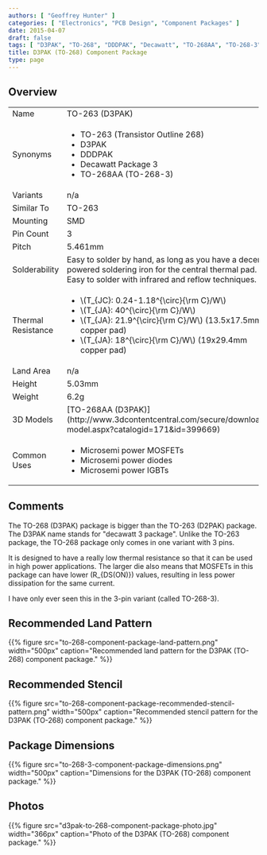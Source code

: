 ```yaml
---
authors: [ "Geoffrey Hunter" ]
categories: [ "Electronics", "PCB Design", "Component Packages" ]
date: 2015-04-07
draft: false
tags: [ "D3PAK", "TO-268", "DDDPAK", "Decawatt", "TO-268AA", "TO-268-3", "component packages" ]
title: D3PAK (TO-268) Component Package
type: page
---
```


## Overview


<table>
<tbody>
<tr>
  <td>Name</td>
  <td>TO-263 (D3PAK)</td>
</tr>
<tr>
  <td>Synonyms</td>
  <td>
    <ul>
      <li>TO-263 (Transistor Outline 268)</li>
      <li>D3PAK</li>
      <li>DDDPAK</li>
      <li>Decawatt Package 3</li>
      <li>TO-268AA (TO-268-3)</li>
    </ul>
  </td>
</tr>
<tr>
  <td>Variants</td>
  <td>n/a</td>
</tr>
<tr>
  <td>Similar To</td>
  <td>TO-263</td>
</tr>
<tr>
  <td>Mounting</td>
  <td>SMD</td>
</tr>
<tr>
  <td>Pin Count</td>
  <td>3</td>
</tr>
<tr>
<td>Pitch
</td>

<td >5.461mm
</td>
</tr>
<tr >

<td >Solderability
</td>

<td >Easy to solder by hand, as long as you have a decent powered soldering iron for the central thermal pad. Easy to solder with infrared and reflow techniques.
</td>
</tr>
<tr>
  <td>Thermal Resistance</td>
  <td>
    <ul>
      <li>\(T_{JC}: 0.24-1.18^{\circ}{\rm C}/W\)</li>
      <li>\(T_{JA}: 40^{\circ}{\rm C}/W\)</li>
      <li>\(T_{JA}: 21.9^{\circ}{\rm C}/W\) (13.5x17.5mm copper pad)</li>
      <li>\(T_{JA}: 18^{\circ}{\rm C}/W\) (19x29.4mm copper pad)</li>
    </ul>
  </td>
</tr>
<tr >

<td >Land Area
</td>

<td >n/a
</td>
</tr>
<tr >

<td >Height
</td>

<td >5.03mm
</td>
</tr>
<tr >
<td >Weight</td>
<td >6.2g</td>
</tr>
<tr >
<td >3D Models</td>
<td >[TO-268AA (D3PAK)](http://www.3dcontentcentral.com/secure/download-model.aspx?catalogid=171&id=399669)
</td>
</tr>
<tr>
<td>Common Uses</td>
<td>
  <ul>
    <li>Microsemi power MOSFETs</li>
    <li>Microsemi power diodes</li>
    <li>Microsemi power IGBTs</li>
  </ul>
</td>
</tr>
</tbody>
</table>

## Comments

The TO-268 (D3PAK) package is bigger than the TO-263 (D2PAK) package. The D3PAK name stands for "decawatt 3 package". Unlike the TO-263 package, the TO-268 package only comes in one variant with 3 pins.

It is designed to have a really low thermal resistance so that it can be used in high power applications. The larger die also means that MOSFETs in this package can have lower \(R_{DS(ON)}\) values, resulting in less power dissipation for the same current.

I have only ever seen this in the 3-pin variant (called TO-268-3).

## Recommended Land Pattern

{{% figure src="to-268-component-package-land-pattern.png" width="500px" caption="Recommended land pattern for the D3PAK (TO-268) component package." %}}

## Recommended Stencil

{{% figure src="to-268-component-package-recommended-stencil-pattern.png" width="500px" caption="Recommended stencil pattern for the D3PAK (TO-268) component package." %}}


## Package Dimensions

{{% figure src="to-268-3-component-package-dimensions.png" width="500px" caption="Dimensions for the D3PAK (TO-268) component package." %}}

## Photos

{{% figure src="d3pak-to-268-component-package-photo.jpg" width="366px" caption="Photo of the D3PAK (TO-268) component package."  %}}